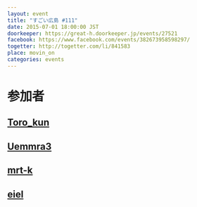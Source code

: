 ```yaml
---
layout: event
title: "すごい広島 #111"
date: 2015-07-01 18:00:00 JST
doorkeeper: https://great-h.doorkeeper.jp/events/27521
facebook: https://www.facebook.com/events/382673958598297/
togetter: http://togetter.com/li/841583
place: movin_on
categories: events
---
```


# 参加者


## [Toro_kun](https://twitter.com/Toro_kun)


## [Uemmra3](https://github.com/Uemmra3)


## [mrt-k](https://github.com/mrt-k)


## [eiel](http://eiel.info/)
